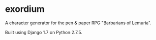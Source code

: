 # exordium
A character generator for the pen &amp; paper RPG "Barbarians of Lemuria".

Built using Django 1.7 on Python 2.7.5.
